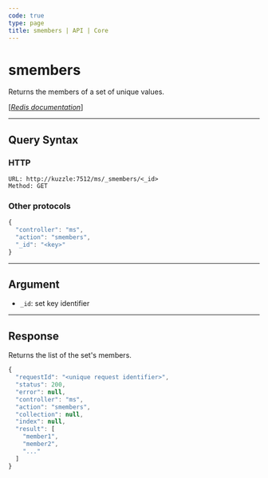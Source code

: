 ```yaml
---
code: true
type: page
title: smembers | API | Core
---
```


# smembers



Returns the members of a set of unique values.

[[_Redis documentation_]](https://redis.io/commands/smembers)

---

## Query Syntax

### HTTP

```http
URL: http://kuzzle:7512/ms/_smembers/<_id>
Method: GET
```

### Other protocols

```js
{
  "controller": "ms",
  "action": "smembers",
  "_id": "<key>"
}
```

---

## Argument

- `_id`: set key identifier

---

## Response

Returns the list of the set's members.

```js
{
  "requestId": "<unique request identifier>",
  "status": 200,
  "error": null,
  "controller": "ms",
  "action": "smembers",
  "collection": null,
  "index": null,
  "result": [
    "member1",
    "member2",
    "..."
  ]
}
```
